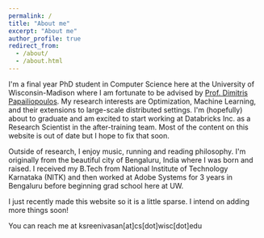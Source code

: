 ```yaml
---
permalink: /
title: "About me"
excerpt: "About me"
author_profile: true
redirect_from: 
  - /about/
  - /about.html
---
```


I'm a final year PhD student in Computer Science here at the University of Wisconsin-Madison where I am fortunate to be advised by [Prof. Dimitris Papailiopoulos](http://papail.io/). My research interests are Optimization, Machine Learning, and their extensions to large-scale distributed settings. I'm (hopefully) about to graduate and am excited to start working at Databricks Inc. as a Research Scientist in the after-training team. Most of the content on this website is out of date but I hope to fix that soon.

Outside of research, I enjoy music, running and reading philosophy. I'm originally from the beautiful city of Bengaluru, India where I was born and raised. I received my B.Tech from National Institute of Technology Karnataka (NITK) and then worked at Adobe Systems for 3 years in Bengaluru before beginning grad school here at UW.

I just recently made this website so it is a little sparse. I intend on adding more things soon!

You can reach me at ksreenivasan\[at\]cs\[dot\]wisc\[dot\]edu
